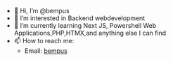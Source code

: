 - 👋 Hi, I’m @bempus
- 👀 I’m interested in Backend webdevelopment
- 🌱 I’m currently learning Next JS, Powershell Web Applications,PHP,HTMX,and anything else I can find
- 📫 How to reach me:
  - Email: [bempus](mailto:bempus@q-er.live)

<!---
bempus/bempus is a ✨ special ✨ repository because its `README.md` (this file) appears on your GitHub profile.
You can click the Preview link to take a look at your changes.
--->
